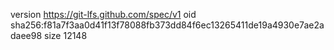 version https://git-lfs.github.com/spec/v1
oid sha256:f81a7f3aa0d41f13f78088fb373dd84f6ec13265411de19a4930e7ae2adaee98
size 12148
